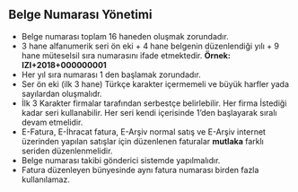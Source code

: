 ## Belge Numarası Yönetimi
* Belge numarası toplam 16 haneden oluşmak zorundadır.
* 3 hane alfanumerik seri ön eki  + 4 hane belgenin düzenlendiği yılı + 9 hane müteselsil sıra numarasını ifade etmektedir.  **Örnek: IZI+2018+000000001**
* Her yıl sıra numarası 1 den başlamak zorundadır.
* Ser ön eki (ilk 3 hane) Türkçe karakter içermemeli ve büyük harfler yada sayılardan oluşmalıdr.
* İlk 3 Karakter firmalar tarafından serbestçe belirlebilir. Her firma İstediği kadar seri kullanabilir. Her seri kendi içerisinde 1’den başlayarak sıralı devam etmelidir.
* E-Fatura, E-İhracat fatura, E-Arşiv normal satış ve E-Arşiv internet üzerinden yapılan satışlar için düzenlenen faturalar  **mutlaka** farklı seriden düzenlenmelidir.
* Belge numarası takibi gönderici sistemde yapılmalıdır.
* Fatura düzenleyen bünyesinde aynı fatura numarası birden fazla kullanılamaz.
